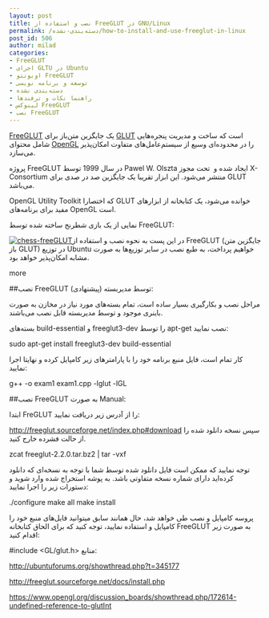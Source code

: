 ```yaml
---
layout: post
title: نصب و استفاده از FreeGLUT در GNU/Linux
permalink: /دسته‌بندی-نشده/how-to-install-and-use-freeglut-in-linux
post_id: 506
author: milad
categories: 
- FreeGLUT
- اجرای GLTU در Ubuntu
- اوبونتو FreeGLUT
- توسعه و برنامه نویسی
- دسته‌بندی نشده
- راهنما نکات و ترفندها
- لینوکس FreeGLUT
- نصب FreeGLUT
---
```


[FreeGLUT](http://freeglut.sourceforge.net) یک جایگزین متن‌باز برای 
[GLUT](https://en.wikipedia.org/wiki/OpenGL_Utility_Toolkit) است که ساخت و مدیریت پنجره‌هایی شامل محتوای 
[OpenGL](https://www.opengl.org/) را در محدوده‌ای وسیع از سیستم‌عامل‌های متفاوت امکان‌پذیر می‌سازد.

پروژه FreeGLUT در سال 1999 توسط Pawel W. Olszta ایجاد شده و  تحت مجوز X-Consortium منتشر می‌شود. این ابزار تقریبا یک جایگزین صد در صدی برای GLUT می‌باشد.

OpenGL Utility Toolkit که اختصارا GLUT‌ خوانده می‌شود، یک کتابخانه از ابزارهای مفید برای برنامه‌های OpenGL است.

نمایی از یک بازی شطرنج ساخته شده توسط FreeGLUT:

[![chess-freeGLUT](http://tuxgeek.ir/wp-content/uploads/2015/02/chessdemo.png)](http://tuxgeek.ir/wp-content/uploads/2015/02/chessdemo.png)در این پست به نحوه نصب و استفاده از FreeGLUT (جایگزین متن باز GLUT) در توزیع Ubuntu خواهیم پرداخت، به طبع نصب در سایر توزیع‌ها به صورت مشابه امکان‌پذیر خواهد بود.

more


##نصب FreeGLUT توسط مدیربسته (پیشنهادی):


مراحل نصب و بکارگیری بسیار ساده است، تمام بسته‌های مورد نیاز در مخازن به صورت باینری موجود و توسط مدیربسته قابل نصب می‌باشند.

بسته‌های build-essential و freeglut3-dev را توسط apt-get نصب نمایید:

sudo apt-get install freeglut3-dev build-essential

کار تمام است، فایل منبع برنامه خود را با پارامترهای زیر کامپایل کرده و نهایتا اجرا نمایید:

g++ -o exam1 exam1.cpp -lglut -lGL


##نصب FreeGLUT به صورت Manual:

ابتدا FreGLUT را از آدرس زیر دریافت نمایید:

http://freeglut.sourceforge.net/index.php#download
سپس نسخه دانلود شده را از حالت فشرده خارج کنید.

zcat freeglut-2.2.0.tar.bz2 | tar -vxf

توجه نمایید که ممکن است فایل دانلود شده توسط شما با توجه به نسخه‌ای که دانلود کرده‌اید دارای شماره نسخه متفاوتی باشد.
به پوشه استخراج شده وارد شوید و دستورات زیر را اجرا نمایید:

./configure
make all
make install

پروسه کامپایل و نصب طی خواهد شد، حال همانند سابق میتوانید فایل‌های منبع خود را کامپایل و استفاده نمایید، توجه کنید که برای الحاق کتابخانه FreeGLUT به صورت زیر اقدام کنید:

#include <GL/glut.h>
منابع:

http://ubuntuforums.org/showthread.php?t=345177

http://freeglut.sourceforge.net/docs/install.php

https://www.opengl.org/discussion_boards/showthread.php/172614-undefined-reference-to-glutInt